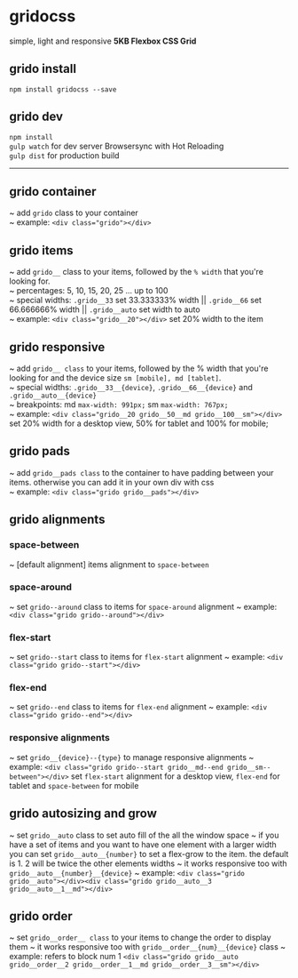 # gridocss
simple, light and responsive **5KB Flexbox CSS Grid**

## grido install ##
```npm install gridocss --save```

## grido dev ##
```npm install```<br/>
```gulp watch``` for dev server Browsersync with Hot Reloading<br/>
```gulp dist``` for production build<br/>

---

## grido container ##
~ add  ```grido``` class to your container <br /> 
~ example: ```<div class="grido"></div>```

## grido items ##
~ add ```grido__``` class to your items, followed by the  ```% width``` that you're looking for. <br /> 
~ percentages: 5, 10, 15, 20, 25 ... up to 100 <br /> 
~ special widths:  ```.grido__33``` set 33.333333% width ||  ```.grido__66``` set 66.666666% width ||  ```.grido__auto``` set width to auto <br /> 
~ example: ```<div class="grido__20"></div>```  set 20% width to the item <br /> 

## grido responsive ##
~ add ```grido__ class``` to your items, followed by the  % width that you're looking for and the device size  ```sm [mobile], md [tablet]```. <br /> 
~ special widths:  ```.grido__33__{device}```,  ```.grido__66__{device}``` and  ```.grido__auto__{device}``` <br /> 
~ breakpoints: md  ```max-width: 991px;``` sm  ```max-width: 767px;``` <br /> 
~ example: ```<div class="grido__20 grido__50__md grido__100__sm"></div>```  set 20% width for a desktop view, 50% for tablet and 100% for mobile; <br /> 

## grido pads ##
~ add ```grido__pads class``` to the container to have padding between your items. otherwise you can add it in your own div with css<br /> 
~ example:  ```<div class="grido grido__pads"></div>```

## grido alignments ##
### space-between ###
~ [default alignment] items alignment to ```space-between```

### space-around ###
~ set ```grido--around``` class to items for ```space-around``` alignment
~ example: ```<div class="grido grido--around"></div>```

### flex-start ###
~ set ```grido--start``` class to items for ```flex-start``` alignment
~ example: ```<div class="grido grido--start"></div>```

### flex-end ###
~ set ```grido--end``` class to items for ```flex-end``` alignment
~ example: ```<div class="grido grido--end"></div>```

### responsive alignments ###
~ set ```grido__{device}--{type}``` to manage responsive alignments
~ example: ```<div class="grido grido--start grido__md--end grido__sm--between"></div>``` set  ```flex-start``` alignment for a desktop view,  ```flex-end``` for tablet and  ```space-between``` for mobile

## grido autosizing and grow ## 
~ set ```grido__auto``` class to set auto fill of the all the window space
~ if you have a set of items and you want to have one element with a larger width you can set ```grido__auto__{number}``` to set a  flex-grow to the item. the default is 1. 2 will be twice the other elements widths
~ it works responsive too with ```grido__auto__{number}__{device}```
~ example:  ```<div class="grido grido__auto"></div><div class="grido grido__auto__3 grido__auto__1__md"></div> ```

## grido order ##
~ set ```grido__order__ class``` to your items to change the order to display them
~ it works responsive too with ```grido__order__{num}__{device}``` class 
~ example: refers to block num 1  ```<div class="grido grido__auto grido__order__2 grido__order__1__md grido__order__3__sm"></div>```
